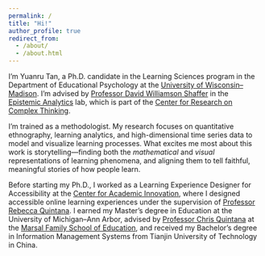 ```yaml
---
permalink: /
title: "Hi!"
author_profile: true
redirect_from: 
  - /about/
  - /about.html
---
```



I’m <span class="keyword">Yuanru Tan</span>, a Ph.D. candidate in the <span class="keyword">Learning Sciences</span> program in the Department of Educational Psychology at the [University of Wisconsin–Madison](https://www.wisc.edu/). I’m advised by [Professor David Williamson Shaffer](https://edpsych.education.wisc.edu/fac-staff/williamson-shaffer-david/) in the [Epistemic Analytics](https://epistemicanalytics.org/) lab, which is part of the [Center for Research on Complex Thinking](https://www.crct.center/).

I’m trained as a methodologist. My research focuses on <span class="keyword">quantitative ethnography</span>, <span class="keyword">learning analytics</span>, and <span class="keyword">high-dimensional time series data</span> to model and visualize learning processes. What excites me most about this work is <span class="keyword">storytelling</span>—finding both the _mathematical_ and _visual_ representations of learning phenomena, and aligning them to tell faithful, meaningful stories of how people learn.

Before starting my Ph.D., I worked as a Learning Experience Designer for Accessibility at the [Center for Academic Innovation](https://ai.umich.edu/), where I designed accessible online learning experiences under the supervision of [Professor Rebecca Quintana](https://marsal.umich.edu/directory/faculty-staff/rebecca-quintana). I earned my Master’s degree in Education at the University of Michigan–Ann Arbor, advised by [Professor Chris Quintana](https://soe.umich.edu/directory/christopher-quintana) at the [Marsal Family School of Education](https://marsal.umich.edu/), and received my Bachelor’s degree in Information Management Systems from Tianjin University of Technology in China.

